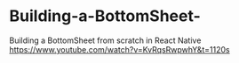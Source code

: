# Building-a-BottomSheet-
Building a BottomSheet from scratch in React Native https://www.youtube.com/watch?v=KvRqsRwpwhY&t=1120s
